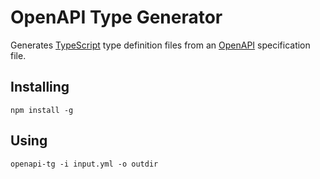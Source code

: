 # OpenAPI Type Generator

Generates [TypeScript](https://www.typescriptlang.org/) type definition files from an [OpenAPI](https://swagger.io/specification/) specification file.

## Installing

`npm install -g`

## Using

`openapi-tg -i input.yml -o outdir`
